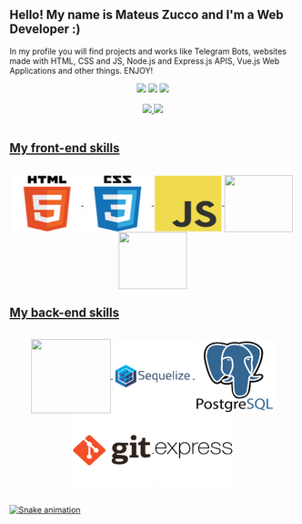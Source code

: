 ## Hello! My name is Mateus Zucco and I'm a Web Developer :)
In my profile you will find projects and works like Telegram Bots, websites made with HTML, CSS and JS, Node.js and Express.js APIS, Vue.js Web 
Applications and other things. ENJOY!

<div align="center">
  <a href="https://www.linkedin.com/in/mateus-zucco-4878361b7/" target="_blank"><img src="https://img.shields.io/badge/-LinkedIn-blue?style=flat&logo=Linkedin&logoColor=white&link=" target="_blank"></a>
   <a href="mailto:zucco.developer@gmail.com" target="_blank"><img src="https://img.shields.io/badge/-Gmail-c14438?style=flat&logo=Gmail&logoColor=white&link=" target="_blank"></a>
   <a href="https://www.instagram.com/mtzucco/" target="_blank"><img src="https://img.shields.io/badge/-Instagram-C13584?style=flat&labelColor=C13584&logo=instagram&logoColor=white&link=" target="_blank"></a>
</div>
 
 <br>
 
<div align="center">
  <a href="https://github.com/MateusZucco">
  <img height="150em" src="https://github-readme-stats.vercel.app/api?username=MateusZucco&show_icons=true&theme=dark&include_all_commits=true&count_private=true"/>
  <img height="150em" src="https://github-readme-stats.vercel.app/api/top-langs/?username=MateusZucco&layout=compact&langs_count=7&theme=dark"/>
</div>

<br>
 
## My front-end skills
<div style="display: inline_block" align="center"><br>
  <img align="center" height="100" width="120" src="https://raw.githubusercontent.com/devicons/devicon/master/icons/html5/html5-original-wordmark.svg">
  <img align="center"  height="100" width="120" src="https://raw.githubusercontent.com/devicons/devicon/master/icons/css3/css3-original-wordmark.svg">
  <img align="center"  height="100" width="120" src="https://raw.githubusercontent.com/devicons/devicon/master/icons/javascript/javascript-original.svg">
  <img align="center" height="100" width="120" src="https://cdn.jsdelivr.net/gh/devicons/devicon/icons/vuejs/vuejs-original-wordmark.svg">
  <img align="center" height="100" width="120" src="https://cdn.jsdelivr.net/gh/devicons/devicon/icons/vuetify/vuetify-original.svg">
</div>
  
## My back-end skills
<div style="display: inline_block" align="center"><br>
 <img align="center" height="130" width="140" src="https://cdn.jsdelivr.net/gh/devicons/devicon/icons/nodejs/nodejs-original-wordmark.svg">
 <img align="center" height="130" width="140" src="https://raw.githubusercontent.com/devicons/devicon/master/icons/sequelize/sequelize-original-wordmark.svg">
 <img align="center" height="130" width="140" src="https://raw.githubusercontent.com/devicons/devicon/master/icons/postgresql/postgresql-original-wordmark.svg">
 <img align="center" height="130" width="140" src="https://raw.githubusercontent.com/devicons/devicon/master/icons/git/git-original-wordmark.svg">
 <img align="center" height="130" width="140" src="https://raw.githubusercontent.com/devicons/devicon/master/icons/express/express-original-wordmark.svg">
</div>
  
<br>
  
![Snake animation](https://github.com/MateusZucco/MateusZucco/blob/output/github-contribution-grid-snake.svg)
